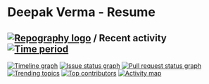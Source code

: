 # Deepak Verma - Resume


## [![Repography logo](https://images.repography.com/logo.svg)](https://repography.com) / Recent activity [![Time period](https://images.repography.com/48019026/yesdeepakverma/yesdeepakverma.github.io/recent-activity/T8_TYkzcv8alR4d8dAJqtzje26n3XOVXXeqBOIPp4_o/06y7W637DSv3aTwDnfr36pxJ2--QkGWFDfpo5rKi0jY_badge.svg)](https://repography.com)
[![Timeline graph](https://images.repography.com/48019026/yesdeepakverma/yesdeepakverma.github.io/recent-activity/T8_TYkzcv8alR4d8dAJqtzje26n3XOVXXeqBOIPp4_o/06y7W637DSv3aTwDnfr36pxJ2--QkGWFDfpo5rKi0jY_timeline.svg)](https://github.com/yesdeepakverma/yesdeepakverma.github.io/commits)
[![Issue status graph](https://images.repography.com/48019026/yesdeepakverma/yesdeepakverma.github.io/recent-activity/T8_TYkzcv8alR4d8dAJqtzje26n3XOVXXeqBOIPp4_o/06y7W637DSv3aTwDnfr36pxJ2--QkGWFDfpo5rKi0jY_issues.svg)](https://github.com/yesdeepakverma/yesdeepakverma.github.io/issues)
[![Pull request status graph](https://images.repography.com/48019026/yesdeepakverma/yesdeepakverma.github.io/recent-activity/T8_TYkzcv8alR4d8dAJqtzje26n3XOVXXeqBOIPp4_o/06y7W637DSv3aTwDnfr36pxJ2--QkGWFDfpo5rKi0jY_prs.svg)](https://github.com/yesdeepakverma/yesdeepakverma.github.io/pulls)
[![Trending topics](https://images.repography.com/48019026/yesdeepakverma/yesdeepakverma.github.io/recent-activity/T8_TYkzcv8alR4d8dAJqtzje26n3XOVXXeqBOIPp4_o/06y7W637DSv3aTwDnfr36pxJ2--QkGWFDfpo5rKi0jY_words.svg)](https://github.com/yesdeepakverma/yesdeepakverma.github.io/commits)
[![Top contributors](https://images.repography.com/48019026/yesdeepakverma/yesdeepakverma.github.io/recent-activity/T8_TYkzcv8alR4d8dAJqtzje26n3XOVXXeqBOIPp4_o/06y7W637DSv3aTwDnfr36pxJ2--QkGWFDfpo5rKi0jY_users.svg)](https://github.com/yesdeepakverma/yesdeepakverma.github.io/graphs/contributors)
[![Activity map](https://images.repography.com/48019026/yesdeepakverma/yesdeepakverma.github.io/recent-activity/T8_TYkzcv8alR4d8dAJqtzje26n3XOVXXeqBOIPp4_o/06y7W637DSv3aTwDnfr36pxJ2--QkGWFDfpo5rKi0jY_map.svg)](https://github.com/yesdeepakverma/yesdeepakverma.github.io/commits)


